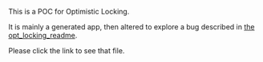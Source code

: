 This is a POC for Optimistic Locking.

It is mainly a generated app, then altered to explore a bug described in [the opt_locking_readme](./api/system/opt_locking/readme.md).

Please click the link to see that file.
